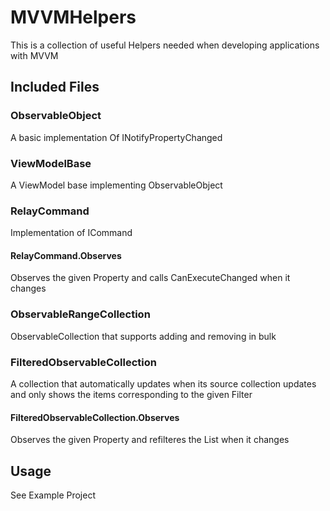 # MVVMHelpers

This is a collection of useful Helpers needed when developing applications with MVVM

## Included Files

### ObservableObject
A basic implementation Of INotifyPropertyChanged

### ViewModelBase
A ViewModel base implementing ObservableObject

### RelayCommand
Implementation of ICommand
#### RelayCommand.Observes
Observes the given Property and calls CanExecuteChanged when it changes

### ObservableRangeCollection
ObservableCollection that supports adding and removing in bulk

### FilteredObservableCollection
A collection that automatically updates when its source collection updates and only shows the items corresponding to the given Filter

#### FilteredObservableCollection.Observes
Observes the given Property and refilteres the List when it changes

## Usage
See Example Project
